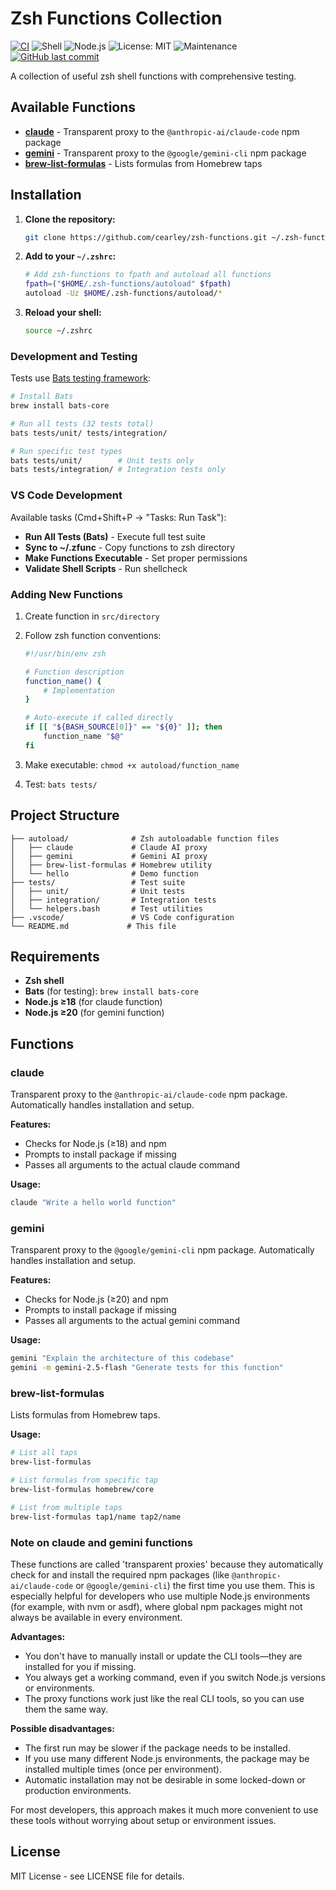 # Zsh Functions Collection

[![CI](https://github.com/cearley/zsh_functions/actions/workflows/ci.yml/badge.svg)](https://github.com/cearley/zsh_functions/actions)
![Shell](https://img.shields.io/badge/shell-zsh-blue.svg)
![Node.js](https://img.shields.io/badge/node.js-18%2B-green.svg)
![License: MIT](https://img.shields.io/badge/License-MIT-yellow.svg)
![Maintenance](https://img.shields.io/badge/Maintained%3F-yes-green.svg)
[![GitHub last commit](https://img.shields.io/github/last-commit/cearley/zsh_functions)](https://github.com/cearley/zsh_functions/commits)

A collection of useful zsh shell functions with comprehensive testing.

## Available Functions

- **[claude](#claude)** - Transparent proxy to the `@anthropic-ai/claude-code` npm package
- **[gemini](#gemini)** - Transparent proxy to the `@google/gemini-cli` npm package  
- **[brew-list-formulas](#brew-list-formulas)** - Lists formulas from Homebrew taps


## Installation

1. **Clone the repository:**
   ```bash
   git clone https://github.com/cearley/zsh-functions.git ~/.zsh-functions
   ```

2. **Add to your `~/.zshrc`:**
   ```bash
   # Add zsh-functions to fpath and autoload all functions
   fpath=("$HOME/.zsh-functions/autoload" $fpath)
   autoload -Uz $HOME/.zsh-functions/autoload/*
   ```

3. **Reload your shell:**
   ```bash 
   source ~/.zshrc
   ```

### Development and Testing
Tests use [Bats testing framework](https://github.com/bats-core/bats-core):

```bash
# Install Bats
brew install bats-core

# Run all tests (32 tests total)
bats tests/unit/ tests/integration/

# Run specific test types
bats tests/unit/        # Unit tests only
bats tests/integration/ # Integration tests only
```

### VS Code Development
Available tasks (Cmd+Shift+P → "Tasks: Run Task"):
- **Run All Tests (Bats)** - Execute full test suite
- **Sync to ~/.zfunc** - Copy functions to zsh directory
- **Make Functions Executable** - Set proper permissions
- **Validate Shell Scripts** - Run shellcheck

### Adding New Functions

1. Create function in `src/directory`
2. Follow zsh function conventions:
   ```bash
   #!/usr/bin/env zsh
   
   # Function description
   function_name() {
       # Implementation
   }
   
   # Auto-execute if called directly
   if [[ "${BASH_SOURCE[0]}" == "${0}" ]]; then
       function_name "$@"
   fi
   ```

3. Make executable: `chmod +x autoload/function_name`
4. Test: `bats tests/`

## Project Structure

```
├── autoload/              # Zsh autoloadable function files
│   ├── claude             # Claude AI proxy
│   ├── gemini             # Gemini AI proxy
│   ├── brew-list-formulas # Homebrew utility
│   └── hello              # Demo function
├── tests/                 # Test suite
│   ├── unit/              # Unit tests
│   ├── integration/       # Integration tests
│   └── helpers.bash       # Test utilities
├── .vscode/               # VS Code configuration
└── README.md             # This file
```

## Requirements

- **Zsh shell**
- **Bats** (for testing): `brew install bats-core`
- **Node.js ≥18** (for claude function)
- **Node.js ≥20** (for gemini function)

## Functions

### claude
Transparent proxy to the `@anthropic-ai/claude-code` npm package. Automatically handles installation and setup.

**Features:**
- Checks for Node.js (≥18) and npm
- Prompts to install package if missing
- Passes all arguments to the actual claude command

**Usage:**
```bash
claude "Write a hello world function"
```

### gemini
Transparent proxy to the `@google/gemini-cli` npm package. Automatically handles installation and setup.

**Features:**
- Checks for Node.js (≥20) and npm
- Prompts to install package if missing
- Passes all arguments to the actual gemini command

**Usage:**
```bash
gemini "Explain the architecture of this codebase"
gemini -m gemini-2.5-flash "Generate tests for this function"
```

### brew-list-formulas
Lists formulas from Homebrew taps.

**Usage:**
```bash
# List all taps
brew-list-formulas

# List formulas from specific tap
brew-list-formulas homebrew/core

# List from multiple taps
brew-list-formulas tap1/name tap2/name
```

### Note on claude and gemini functions
These functions are called 'transparent proxies' because they automatically check for and install the required npm packages (like `@anthropic-ai/claude-code` or `@google/gemini-cli`) the first time you use them. This is especially helpful for developers who use multiple Node.js environments (for example, with nvm or asdf), where global npm packages might not always be available in every environment.

**Advantages:**
- You don't have to manually install or update the CLI tools—they are installed for you if missing.
- You always get a working command, even if you switch Node.js versions or environments.
- The proxy functions work just like the real CLI tools, so you can use them the same way.

**Possible disadvantages:**
- The first run may be slower if the package needs to be installed.
- If you use many different Node.js environments, the package may be installed multiple times (once per environment).
- Automatic installation may not be desirable in some locked-down or production environments.

For most developers, this approach makes it much more convenient to use these tools without worrying about setup or environment issues.

## License

MIT License - see LICENSE file for details.
